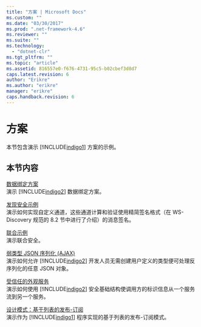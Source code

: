 ```yaml
---
title: "方案 | Microsoft Docs"
ms.custom: ""
ms.date: "03/30/2017"
ms.prod: ".net-framework-4.6"
ms.reviewer: ""
ms.suite: ""
ms.technology: 
  - "dotnet-clr"
ms.tgt_pltfrm: ""
ms.topic: "article"
ms.assetid: 816557e0-f676-4731-95c5-b02cbef3d8d7
caps.latest.revision: 6
author: "Erikre"
ms.author: "erikre"
manager: "erikre"
caps.handback.revision: 6
---
```

# 方案
本节包含演示 [!INCLUDE[indigo1](../../../../includes/indigo1-md.md)] 方案的示例。  
  
## 本节内容  
 [数据绑定方案](../../../../docs/framework/wcf/samples/data-binding-scenarios.md)  
 演示 [!INCLUDE[indigo2](../../../../includes/indigo2-md.md)] 数据绑定方案。  
  
 [发现安全示例](../../../../docs/framework/wcf/samples/discovery-security-sample.md)  
 演示如何实现自定义通道，这些通道计算和验证使用精简签名格式（在 WS\-Discovery 规范的 8.2 节中进行了介绍）的消息签名。  
  
 [联合示例](../../../../docs/framework/wcf/samples/federation-sample.md)  
 演示联合安全。  
  
 [弱类型 JSON 序列化 \(AJAX\)](../../../../docs/framework/wcf/samples/weakly-typed-json-serialization-sample.md)  
 演示如何允许 [!INCLUDE[indigo2](../../../../includes/indigo2-md.md)] 开发人员无需创建用户定义的类型便可处理反序列化的任意 JSON 对象。  
  
 [受信任的外观服务](../../../../docs/framework/wcf/samples/trusted-facade-service.md)  
 演示如何使用 [!INCLUDE[indigo2](../../../../includes/indigo2-md.md)] 安全基础结构使调用方的标识信息从一个服务流到另一个服务。  
  
 [设计模式：基于列表的发布\-订阅](../../../../docs/framework/wcf/samples/design-patterns-list-based-publish-subscribe.md)  
 演示作为 [!INCLUDE[indigo1](../../../../includes/indigo1-md.md)] 程序实现的基于列表的发布\-订阅模式。